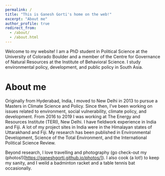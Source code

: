 ```yaml
---
permalink: /
title: "This is Ganesh Gorti's home on the web!"
excerpt: "About me"
author_profile: true
redirect_from: 
  - /about/
  - /about.html
---
```


Welcome to my website! I am a PhD student in Political Science at the University of Colorado Boulder and a member of the Centre for Governance of Natural Resources at the Institute of Behavioral Science. I study environmental policy, development, and public policy in South Asia.


About me
======
Originally from Hyderabad, India, I moved to New Delhi in 2013 to pursue a Masters in Climate Science and Policy. Since then, I've been working on issues related to environment, social vulnerability, climate policy, and development. From 2016 to 2019 I was working at The Energy and Resources Institute (TERI), New Delhi. I have fieldwork experience in India and Fiji. A lot of my project sites in India were in the Himalayan states of Uttarakhand and Fiji. My research has been published in Environmental Development, Science of the Total Environment, and the International Political Science Review.

Beyond research, I love travelling and photography (go check-out my (photos!)[https://ganeshgorti.github.io/photos/]). I also cook (a lot!) to keep my sanity, and I weild a badminton racket and a table tennis bat occasionally. 
